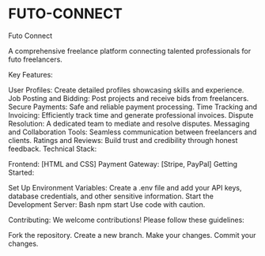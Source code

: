 # FUTO-CONNECT
Futo Connect

A comprehensive freelance platform connecting talented professionals for futo freelancers.

Key Features:

User Profiles: Create detailed profiles showcasing skills and experience.
Job Posting and Bidding: Post projects and receive bids from freelancers.
Secure Payments: Safe and reliable payment processing.
Time Tracking and Invoicing: Efficiently track time and generate professional invoices.
Dispute Resolution: A dedicated team to mediate and resolve disputes.
Messaging and Collaboration Tools: Seamless communication between freelancers and clients.
Ratings and Reviews: Build trust and credibility through honest feedback.
Technical Stack:

Frontend: [HTML and CSS]
Payment Gateway: [Stripe, PayPal]
Getting Started:


Set Up Environment Variables: Create a .env file and add your API keys, database credentials, and other sensitive information.
Start the Development Server:
Bash
npm start
Use code with caution.

Contributing:
We welcome contributions! Please follow these guidelines:

Fork the repository.
Create a new branch.
Make your changes.
Commit your changes.
